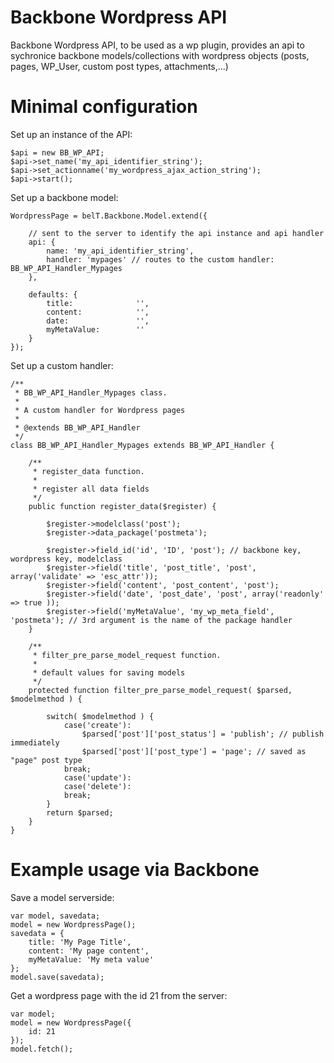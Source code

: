Backbone Wordpress API
====================

Backbone Wordpress API, to be used as a wp plugin, provides an api to sychronice backbone models/collections with wordpress objects (posts, pages, WP_User, custom post types, attachments,...)
 
Minimal configuration
=======

Set up an instance of the API: 
			
	$api = new BB_WP_API;
	$api->set_name('my_api_identifier_string');
	$api->set_actionname('my_wordpress_ajax_action_string');
	$api->start();
			   
 
Set up a backbone model: 

    WordpressPage = belT.Backbone.Model.extend({
    		
    	// sent to the server to identify the api instance and api handler
    	api: {
    		name: 'my_api_identifier_string',
    		handler: 'mypages' // routes to the custom handler: BB_WP_API_Handler_Mypages 
    	},		
    	
    	defaults: {
    		title:				'',
    		content:			'',
    		date:				'',
    		myMetaValue:		''
    	}
    });

Set up a custom handler:

	/**
	 * BB_WP_API_Handler_Mypages class.
	 *
	 * A custom handler for Wordpress pages
	 * 
	 * @extends BB_WP_API_Handler
	 */
	class BB_WP_API_Handler_Mypages extends BB_WP_API_Handler {
		
		/**
		 * register_data function.
		 * 
		 * register all data fields	
		 */
		public function register_data($register) {
		
			$register->modelclass('post');
			$register->data_package('postmeta');
					
			$register->field_id('id', 'ID', 'post'); // backbone key, wordpress key, modelclass
			$register->field('title', 'post_title', 'post', array('validate' => 'esc_attr'));
			$register->field('content', 'post_content', 'post');
			$register->field('date', 'post_date', 'post', array('readonly' => true ));
			$register->field('myMetaValue', 'my_wp_meta_field', 'postmeta'); // 3rd argument is the name of the package handler
		}
		
		/**
		 * filter_pre_parse_model_request function.
		 * 
		 * default values for saving models
		 */
		protected function filter_pre_parse_model_request( $parsed, $modelmethod ) {
			
			switch( $modelmethod ) {		
				case('create'):
					$parsed['post']['post_status'] = 'publish'; // publish immediately
					$parsed['post']['post_type'] = 'page'; // saved as "page" post type	
				break;
				case('update'):
				case('delete'):				
				break;
			}		
			return $parsed;
		}
	}

Example usage via Backbone
=========

Save a model serverside:

	var model, savedata;
	model = new WordpressPage();
	savedata = {
		title: 'My Page Title',
		content: 'My page content',
		myMetaValue: 'My meta value'
	};
	model.save(savedata);
	
Get a wordpress page with the id 21 from the server:

	var model;
	model = new WordpressPage({
		id: 21
	});
	model.fetch(); 
